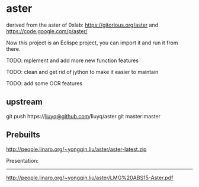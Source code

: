 aster
=====

derived from the aster of 0xlab: https://gitorious.org/aster and https://code.google.com/p/aster/

Now this project is an Eclispe project, you can import it and run it from there.

TODO: mplement and add more new function features

TODO: clean and get rid of jython to make it easier to maintain

TODO: add some OCR features

upstream
---

git push https://liuyq@github.com/liuyq/aster.git master:master


Prebuilts
---

http://people.linaro.org/~yongqin.liu/aster/aster-latest.zip

Presentation:

---
http://people.linaro.org/~yongqin.liu/aster/LMG%20ABS15-Aster.pdf
